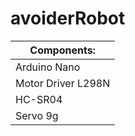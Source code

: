 # avoiderRobot
| Components:         |
| ------------------- |
| Arduino Nano        |
| Motor Driver L298N  |
| HC-SR04             |
| Servo 9g            |
